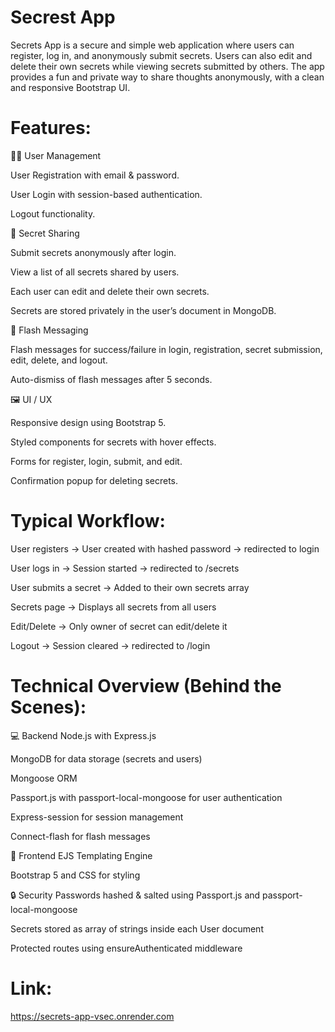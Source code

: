 # Secrest App

Secrets App is a secure and simple web application where users can register, log in, and anonymously submit secrets. Users can also edit and delete their own secrets while viewing secrets submitted by others. The app provides a fun and private way to share thoughts anonymously, with a clean and responsive Bootstrap UI.

# Features:

🧑‍💻 User Management

User Registration with email & password.

User Login with session-based authentication.

Logout functionality.

🔐 Secret Sharing

Submit secrets anonymously after login.

View a list of all secrets shared by users.

Each user can edit and delete their own secrets.

Secrets are stored privately in the user’s document in MongoDB.

💬 Flash Messaging

Flash messages for success/failure in login, registration, secret submission, edit, delete, and logout.

Auto-dismiss of flash messages after 5 seconds.

🖼️ UI / UX

Responsive design using Bootstrap 5.

Styled components for secrets with hover effects.

Forms for register, login, submit, and edit.

Confirmation popup for deleting secrets.

# Typical Workflow:

User registers → User created with hashed password → redirected to login

User logs in → Session started → redirected to /secrets

User submits a secret → Added to their own secrets array

Secrets page → Displays all secrets from all users

Edit/Delete → Only owner of secret can edit/delete it

Logout → Session cleared → redirected to /login

# Technical Overview (Behind the Scenes):

💻 Backend
Node.js with Express.js

MongoDB for data storage (secrets and users)

Mongoose ORM

Passport.js with passport-local-mongoose for user authentication

Express-session for session management

Connect-flash for flash messages

📐 Frontend
EJS Templating Engine

Bootstrap 5 and CSS for styling

🔒 Security
Passwords hashed & salted using Passport.js and passport-local-mongoose

Secrets stored as array of strings inside each User document

Protected routes using ensureAuthenticated middleware

# Link: 
https://secrets-app-vsec.onrender.com
